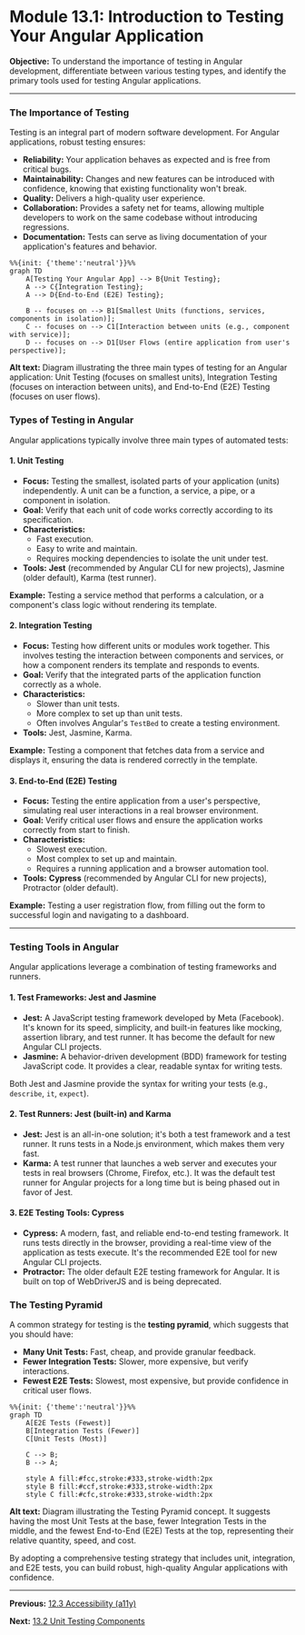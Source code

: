 # Module 13.1: Introduction to Testing Your Angular Application

**Objective:** To understand the importance of testing in Angular development, differentiate between various testing types, and identify the primary tools used for testing Angular applications.

---

### The Importance of Testing

Testing is an integral part of modern software development. For Angular applications, robust testing ensures:

*   **Reliability:** Your application behaves as expected and is free from critical bugs.
*   **Maintainability:** Changes and new features can be introduced with confidence, knowing that existing functionality won't break.
*   **Quality:** Delivers a high-quality user experience.
*   **Collaboration:** Provides a safety net for teams, allowing multiple developers to work on the same codebase without introducing regressions.
*   **Documentation:** Tests can serve as living documentation of your application's features and behavior.

```mermaid
%%{init: {'theme':'neutral'}}%%
graph TD
    A[Testing Your Angular App] --> B{Unit Testing};
    A --> C{Integration Testing};
    A --> D{End-to-End (E2E) Testing};

    B -- focuses on --> B1[Smallest Units (functions, services, components in isolation)];
    C -- focuses on --> C1[Interaction between units (e.g., component with service)];
    D -- focuses on --> D1[User Flows (entire application from user's perspective)];
```
**Alt text:** Diagram illustrating the three main types of testing for an Angular application: Unit Testing (focuses on smallest units), Integration Testing (focuses on interaction between units), and End-to-End (E2E) Testing (focuses on user flows).

### Types of Testing in Angular

Angular applications typically involve three main types of automated tests:

#### 1. Unit Testing

*   **Focus:** Testing the smallest, isolated parts of your application (units) independently. A unit can be a function, a service, a pipe, or a component in isolation.
*   **Goal:** Verify that each unit of code works correctly according to its specification.
*   **Characteristics:**
    *   Fast execution.
    *   Easy to write and maintain.
    *   Requires mocking dependencies to isolate the unit under test.
*   **Tools:** **Jest** (recommended by Angular CLI for new projects), Jasmine (older default), Karma (test runner).

**Example:** Testing a service method that performs a calculation, or a component's class logic without rendering its template.

#### 2. Integration Testing

*   **Focus:** Testing how different units or modules work together. This involves testing the interaction between components and services, or how a component renders its template and responds to events.
*   **Goal:** Verify that the integrated parts of the application function correctly as a whole.
*   **Characteristics:**
    *   Slower than unit tests.
    *   More complex to set up than unit tests.
    *   Often involves Angular's `TestBed` to create a testing environment.
*   **Tools:** Jest, Jasmine, Karma.

**Example:** Testing a component that fetches data from a service and displays it, ensuring the data is rendered correctly in the template.

#### 3. End-to-End (E2E) Testing

*   **Focus:** Testing the entire application from a user's perspective, simulating real user interactions in a real browser environment.
*   **Goal:** Verify critical user flows and ensure the application works correctly from start to finish.
*   **Characteristics:**
    *   Slowest execution.
    *   Most complex to set up and maintain.
    *   Requires a running application and a browser automation tool.
*   **Tools:** **Cypress** (recommended by Angular CLI for new projects), Protractor (older default).

**Example:** Testing a user registration flow, from filling out the form to successful login and navigating to a dashboard.

--- 

### Testing Tools in Angular

Angular applications leverage a combination of testing frameworks and runners.

#### 1. Test Frameworks: Jest and Jasmine

*   **Jest:** A JavaScript testing framework developed by Meta (Facebook). It's known for its speed, simplicity, and built-in features like mocking, assertion library, and test runner. It has become the default for new Angular CLI projects.
*   **Jasmine:** A behavior-driven development (BDD) framework for testing JavaScript code. It provides a clear, readable syntax for writing tests.

Both Jest and Jasmine provide the syntax for writing your tests (e.g., `describe`, `it`, `expect`).

#### 2. Test Runners: Jest (built-in) and Karma

*   **Jest:** Jest is an all-in-one solution; it's both a test framework and a test runner. It runs tests in a Node.js environment, which makes them very fast.
*   **Karma:** A test runner that launches a web server and executes your tests in real browsers (Chrome, Firefox, etc.). It was the default test runner for Angular projects for a long time but is being phased out in favor of Jest.

#### 3. E2E Testing Tools: Cypress

*   **Cypress:** A modern, fast, and reliable end-to-end testing framework. It runs tests directly in the browser, providing a real-time view of the application as tests execute. It's the recommended E2E tool for new Angular CLI projects.
*   **Protractor:** The older default E2E testing framework for Angular. It is built on top of WebDriverJS and is being deprecated.

### The Testing Pyramid

A common strategy for testing is the **testing pyramid**, which suggests that you should have:

*   **Many Unit Tests:** Fast, cheap, and provide granular feedback.
*   **Fewer Integration Tests:** Slower, more expensive, but verify interactions.
*   **Fewest E2E Tests:** Slowest, most expensive, but provide confidence in critical user flows.

```mermaid
%%{init: {'theme':'neutral'}}%%
graph TD
    A[E2E Tests (Fewest)]
    B[Integration Tests (Fewer)]
    C[Unit Tests (Most)]

    C --> B;
    B --> A;

    style A fill:#fcc,stroke:#333,stroke-width:2px
    style B fill:#ccf,stroke:#333,stroke-width:2px
    style C fill:#cfc,stroke:#333,stroke-width:2px
```
**Alt text:** Diagram illustrating the Testing Pyramid concept. It suggests having the most Unit Tests at the base, fewer Integration Tests in the middle, and the fewest End-to-End (E2E) Tests at the top, representing their relative quantity, speed, and cost.

By adopting a comprehensive testing strategy that includes unit, integration, and E2E tests, you can build robust, high-quality Angular applications with confidence.

---

**Previous:** [12.3 Accessibility (a11y)](../12-security-i18n-a11y/12.3-accessibility.md)

**Next:** [13.2 Unit Testing Components](./13.2-unit-testing-components.md)
